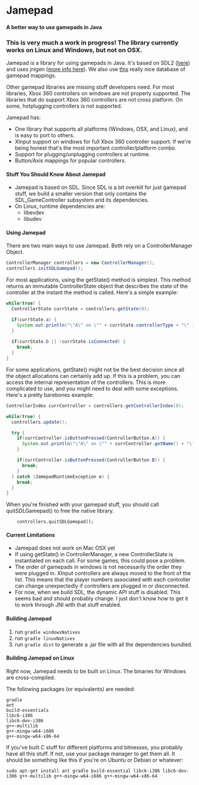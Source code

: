 # Jamepad
#### A better way to use gamepads in Java

### This is very much a work in progress! The library currently works on Linux and Windows, but not on OSX.

Jamepad is a library for using gamepads in Java. It's based on SDL2 ([here](https://www.libsdl.org/)) and uses jnigen ([more info here](https://github.com/libgdx/libgdx/wiki/jnigen)). We also use [this](https://github.com/gabomdq/SDL_GameControllerDB) really nice database of gamepad mappings.

Other gamepad libraries are missing stuff developers need. For most libraries, Xbox 360 controllers on windows are not properly supported. The libraries that do support Xbox 360 controllers are not cross platform. On some, hotplugging controllers is not supported.

Jamepad has:
  - One library that supports all platforms (Windows, OSX, and Linux), and is easy to port to others.
  - XInput support on windows for full Xbox 360 controller support. If we're being honest that's the most important controller/platform combo.
  - Support for plugging/unplugging controllers at runtime.
  - Button/Axis mappings for popular controllers.

#### Stuff You Should Know About Jamepad

- Jamepad is based on SDL. Since SDL is a bit overkill for just gamepad stuff, we build a smaller version that only contains the SDL_GameController subsystem and its dependencies.
- On Linux, runtime dependencies are:
  - libevdev
  - libudev
  
#### Using Jamepad

There are two main ways to use Jamepad. Both rely on a ControllerManager Object.

```java
ControllerManager controllers = new ControllerManager();
controllers.initSDLGamepad();
```

For most applications, using the getState() method is simplest. This method returns an immutable ControllerState object that describes the state of the controller at the instant the method is called. Here's a simple example:

```java
while(true) {
  ControllerState currState = controllers.getState(0);

  if(currState.a) {
    System.out.println("\"A\" on \"" + currState.controllerType + "\" is pressed");
  }
  
  if(currState.b || !currState.isConnected) {
    break;
  }
}
```

For some applications, getState() might not be the best decision since all the object allocations can certainly add up. If this is a problem, you can access the internal representation of the controllers. This is more complicated to use, and you might need to deal with some exceptions. Here's a pretty barebones example:

```java
ControllerIndex currController = controllers.getControllerIndex(0);

while(true) {
  controllers.update();

  try {
    if(currController.isButtonPressed(ControllerButton.A)) {
      System.out.println("\"A\" on \"" + currController.getName() + "\" is pressed");
    }

    if(currController.isButtonPressed(ControllerButton.B)) {
      break;
    }
  } catch (JamepadRuntimeException e) {
    break;
  }
}
```
        
When you're finished with your gamepad stuff, you should call quitSDLGamepad() to free the native library.
    
        controllers.quitSDLGamepad();

#### Current Limitations

- Jamepad does not work on Mac OSX yet
- If using getState() in ControllerManager, a new ControllerState is instantiated on each call. For some games, this could pose a problem.
- The order of gamepads in windows is not necessarily the order they were plugged in. XInput controllers are always moved to the front of the list. This means that the player numbers associated with each controller can change unexpectedly if controllers are plugged in or disconnected.
- For now, when we build SDL, the  dynamic API stuff is disabled. This seems bad and should probably change. I just don't know how to get it to work through JNI with that stuff enabled.

#### Building Jamepad
1.  run `gradle windowsNatives`
2.  run `gradle linuxNatives`
2.  run `gradle dist` to generate a .jar file with all the dependencies bundled.

#### Building Jamepad on Linux
Right now, Jamepad needs to be built on Linux. The binaries for Windows are cross-compiled.

The following packages (or equivalents) are needed:

```
gradle
ant
build-essentials 
libc6-i386 
libc6-dev-i386 
g++-multilib
g++-mingw-w64-i686 
g++-mingw-w64-x86-64
```

If you've built C stuff for different platforms and bitnesses, you probably have all this stuff. If not, use your package manager to get them all. It should be something like this if you're on Ubuntu or Debian or whatever: 

```
sudo apt-get install ant gradle build-essential libc6-i386 libc6-dev-i386 g++-multilib g++-mingw-w64-i686 g++-mingw-w64-x86-64
```
